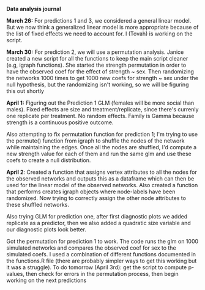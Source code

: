 **Data analysis journal**

**March 26:** For predictions 1 and 3, we considered a general linear model. But we now think a generalized linear model is more appropriate because of the list of fixed effects we need to account for. I (Tovah) is working on the script.

**March 30:** For prediction 2, we will use a permutation analysis. Janice created a new script for all the functions to keep the main script cleaner (e.g, igraph functions). She started the strength permutation in order to have the observed coef for the effect of strength ~ sex. Then randomizing the networks 1000 times to get 1000 new coefs for strength ~ sex under the null hypothesis, but the randomizing isn't working, so we will be figuring this out shortly

**April 1:** Figuring out the Prediction 1 GLM (females will be more social than males). Fixed effects are size and treatment/replicate, since there's currenly one replicate per treatment. No random effects. Family is Gamma because strength is a continuous positive outcome.

Also attempting to fix permutation function for prediction 1; I'm trying to use the permute() function from igraph to 
shuffle the nodes of the network while maintaining the edges. Once all the nodes are shuffled, I'd compute a new strength value for each of them 
and run the same glm and use these coefs to create a null distribution. 

**April 2**: Created a function that assigns vertex attributes to all the nodes for the observed networks and outputs this as a dataframe which can then be used for the linear model of the observed networks. Also created a function that performs creates igraph objects where node-labels have been randomized. Now trying to correctly assign the other node attributes to these shuffled networks.

Also trying GLM for prediction one, after first diagnostic plots we added replicate as a predictor, then we also added a quadratic size variable and our diagnostic plots look better.

Got the permutation for prediction 1 to work. The code runs the glm on 1000 simulated networks and compares the observed coef for sex to the simulated coefs. I used a combination of different functions documented in the functions.R file (there are probably simpler ways to get this working but it was a struggle). 
To do tomorrow (April 3rd): get the script to compute p-values, then check for errors in the permutation process, then begin working on the next predictions